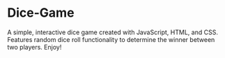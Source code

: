 # Dice-Game
A simple, interactive dice game created with JavaScript, HTML, and CSS. Features random dice roll functionality to determine the winner between two players.
Enjoy!

